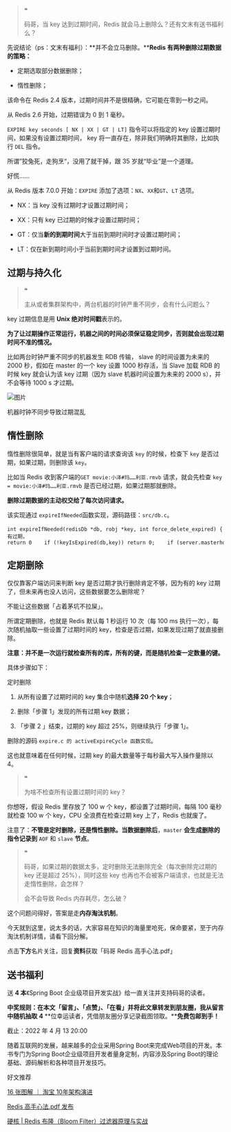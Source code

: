 > ❝
> 
> 码哥，当 key 达到过期时间，Redis 就会马上删除么？还有文末有送书福利么？

先说结论（ps：文末有福利）：**并不会立马删除。****Redis 有两种删除过期数据的策略：**

-   定期选取部分数据删除；
    
-   惰性删除；
    

该命令在 Redis 2.4 版本，过期时间并不是很精确，它可能在零到一秒之间。

从 Redis 2.6 开始，过期错误为 0 到 1 毫秒。

`EXPIRE key seconds [ NX | XX | GT | LT]` 指令可以将指定的 key 设置过期时间，如果没有设置过期时间， key 将一直存在，除非我们明确将其删除，比如执行 `DEL` 指令。

所谓”狡兔死，走狗烹“，没用了就干掉，跟 35 岁就“毕业”是一个道理。

好慌……

从 Redis 版本 7.0.0 开始：`EXPIRE` 添加了选项：`NX`、`XX`和`GT`、`LT` 选项。

-   NX：当 key 没有过期时才设置过期时间；
    
-   XX：只有 key 已过期的时候才设置过期时间；
    
-   GT：仅当**新的到期时间**大于当前到期时间时才设置过期时间；
    
-   LT：仅在新到期时间小于当前到期时间才设置到过期时间。
    

## 过期与持久化

> ❝
> 
> 主从或者集群架构中，两台机器的时钟严重不同步，会有什么问题么？

key 过期信息是用 **Unix 绝对时间戳**表示的。

**为了让过期操作正常运行，机器之间的时间必须保证稳定同步，否则就会出现过期时间不准的情况。**

比如两台时钟严重不同步的机器发生 RDB 传输， slave 的时间设置为未来的 2000 秒，假如在 master 的一个 key 设置 1000 秒存活，当 Slave 加载 RDB 的时候 key 就会认为该 key 过期（因为 slave 机器时间设置为未来的 2000 s），并不会等待 1000 s 才过期。

![图片](https://mmbiz.qpic.cn/mmbiz_png/EoJib2tNvVtcOv8BrjWQFzmr4jXnQmsuGE6zVHtaev5aVQFssQibRGAS2Kw1AoSNmdICRbNbCcN6JQ6ibL3upnBbQ/640?wx_fmt=png&wxfrom=5&wx_lazy=1&wx_co=1)

机器时钟不同步导致过期混乱

## 惰性删除

惰性删除很简单，就是当有客户端的请求查询该 `key` 的时候，检查下 `key` 是否过期，如果过期，则删除该 `key`。

比如当 Redis 收到客户端的`GET movie:小泽#玛……利亚.rmvb` 请求，就会先检查 `key = movie:小泽#玛……利亚.rmvb` 是否已经过期，如果过期那就删除。

**删除过期数据的主动权交给了每次访问请求。**

该实现通过 `expireIfNeeded`函数实现，源码路径：`src/db.c`。

```
int expireIfNeeded(redisDb *db, robj *key, int force_delete_expired) {   // key 没有过期，return 0    if (!keyIsExpired(db,key)) return 0;    if (server.masterhost != NULL) {        if (server.current_client == server.master) return 0;        if (!force_delete_expired) return 1;    }    if (checkClientPauseTimeoutAndReturnIfPaused()) return 1;    /* Delete the key */    deleteExpiredKeyAndPropagate(db,key);    return 1;}
```

## 定期删除

仅仅靠客户端访问来判断 key 是否过期才执行删除肯定不够，因为有的 key 过期了，但未来再也没人访问，这些数据要怎么删除呢？

不能让这些数据「占着茅坑不拉屎」。

所谓定期删除，也就是 Redis 默认每 1 秒运行 10 次（每 100 ms 执行一次），每次随机抽取一些设置了过期时间的 key，检查是否过期，如果发现过期了就直接删除。

**注意：并不是一次运行就检查所有的库，所有的键，而是随机检查一定数量的键。**

具体步骤如下：

定时删除

1.  从所有设置了过期时间的 key 集合中随机**选择 20 个 key**；
    
2.  删除「步骤 1」发现的所有过期 key 数据；
    
3.  「步骤 2 」结束，过期的 key 超过 25%，则继续执行「步骤 1」。
    

删除的源码 `expire.c 的 activeExpireCycle 函数实现`。

这也就意味着在任何时候，过期 key 的最大数量等于每秒最大写入操作量除以 4。

> ❝
> 
> 为啥不检查所有设置过期时间的 key？

你想呀，假设 Redis 里存放了 100 w 个 key，都设置了过期时间，每隔 100 毫秒就检查 100 w 个 key，CPU 全浪费在检查过期 key 上了，Redis 也就废了。

注意了：**不管是定时删除，还是惰性删除。当数据删除后**，`master` **会生成删除的指令记录到** `AOF` 和 `slave` **节点**。

> ❝
> 
> 码哥，如果过期的数据太多，定时删除无法删除完全（每次删除完过期的 key 还是超过 25%），同时这些 key 也再也不会被客户端请求，也就是无法走惰性删除，会怎样？
> 
> 会不会导致 Redis 内存耗尽，怎么破？

这个问题问得好，答案是走**内存淘汰机制**。

今天就到这里，说太多的话，大家容易在知识的海量里呛死，保命要紧，至于内存淘汰机制详情，请看下回分解。

点击**下方**名片关注，回复**资料**获取「码哥 Redis 高手心法.pdf」  

## 送书福利

送 **4 本**《Spring Boot 企业级项目开发实战》给一直关注并支持码哥的读者。

**中奖规则：在本文「留言」、「点赞」、「在看」并将此文章****转发到朋友圈****，我从留言中随机抽取** **4** **位幸运读者，凭借朋友圈分享记录截图领取。****免费包邮到手！**

截止：2022 年 4 月 13 20:00

随着互联网的发展，越来越多的企业采用Spring Boot来完成Web项目的开发。本书专门为Spring Boot企业级项目开发者量身定制，内容涉及Spring Boot的理论基础、源码解析和各种项目开发技巧。

好文推荐  

[16 张图解 ｜ 淘宝 10年架构演进](http://mp.weixin.qq.com/s?__biz=MzkzMDI1NjcyOQ==&mid=2247499244&idx=1&sn=19d603ded8ee744bef63c270c2910e72&chksm=c27fbfdaf50836cc32b87ed3453c04e2c37e09f22c97a18e215cff3568427db66a30b5de733e&scene=21#wechat_redirect)  

[Redis 高手心法.pdf 发布](http://mp.weixin.qq.com/s?__biz=MzkzMDI1NjcyOQ==&mid=2247499199&idx=1&sn=13ed8543c424e02f7a846ed7baf7f6fe&chksm=c27fbf89f508369fbc7e429b5bb623d7623ca09e8a5e5524412f785f2e58a88fbd20296837b9&scene=21#wechat_redirect)  

[硬核 | Redis 布隆（Bloom Filter）过滤器原理与实战](http://mp.weixin.qq.com/s?__biz=MzkzMDI1NjcyOQ==&mid=2247498630&idx=1&sn=e71158946452791f7e9825e535145c71&chksm=c27fb9b0f50830a6fa6dfe31a62a2bd0a8786a5814faf57077fae8db8b3fb8622a8c7830a234&scene=21#wechat_redirect)